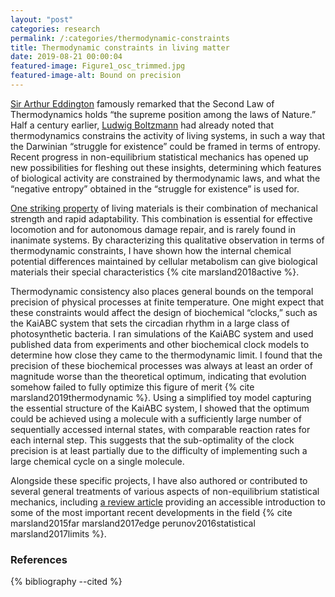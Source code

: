 ```yaml
---
layout: "post"
categories: research
permalink: /:categories/thermodynamic-constraints
title: Thermodynamic constraints in living matter
date: 2019-08-21 00:00:04
featured-image: Figure1_osc_trimmed.jpg
featured-image-alt: Bound on precision
---
```


[Sir Arthur Eddington][eddington] famously remarked that the Second Law of Thermodynamics holds “the supreme position among the laws of Nature.” Half a century earlier, [Ludwig Boltzmann][boltzmann] had already noted that thermodynamics constrains the activity of living systems, in such a way that the Darwinian “struggle for existence” could be framed in terms of entropy. Recent progress in non-equilibrium statistical mechanics has opened up new possibilities for fleshing out these insights, determining which features of biological activity are constrained by thermodynamic laws, and what the “negative entropy” obtained in the “struggle for existence” is used for.

[One striking property][manu] of living materials is their combination of mechanical strength and rapid adaptability. This combination is essential for effective locomotion and for autonomous damage repair, and is rarely found in inanimate systems. By characterizing this qualitative observation in terms of thermodynamic constraints, I have shown how the internal chemical potential differences maintained by cellular metabolism can give biological materials their special characteristics {% cite marsland2018active %}.

Thermodynamic consistency also places general bounds on the temporal precision of physical processes at finite temperature. One might expect that these constraints would affect the design of biochemical “clocks,” such as the KaiABC system that sets the circadian rhythm in a large class of photosynthetic bacteria. I ran simulations of the KaiABC system and used published data from experiments and other biochemical clock models to determine how close they came to the thermodynamic limit. I found that the precision of these biochemical processes was always at least an order of magnitude worse than the theoretical optimum, indicating that evolution somehow failed to fully optimize this figure of merit {% cite marsland2019thermodynamic %}. Using a simplified toy model capturing the essential structure of the KaiABC system, I showed that the optimum could be achieved using a molecule with a sufficiently large number of sequentially accessed internal states, with comparable reaction rates for each internal step. This suggests that the sub-optimality of the clock precision is at least partially due to the difficulty of implementing such a large chemical cycle on a single molecule. 

Alongside these specific projects, I have also authored or contributed to several general treatments of various aspects of non-equilibrium statistical mechanics, including [a review article][review] providing an accessible introduction to some of the most important recent developments in the field {% cite marsland2015far marsland2017edge perunov2016statistical marsland2017limits %}. 

### References

{% bibliography --cited %}

[eddington]: https://en.wikiquote.org/wiki/Arthur_Eddington
[boltzmann]: https://en.wikiquote.org/wiki/Ludwig_Boltzmann
[manu]: https://web.stanford.edu/group/prakash-lab/docs/Dumont2014-MBOC.pdf
[review]: https://arxiv.org/pdf/1707.06680.pdf
